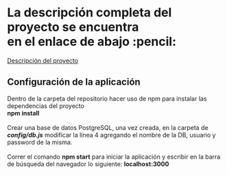 <h1> La descripción completa del proyecto se encuentra <br />
      en el enlace de abajo :pencil: 
</h1>

[Descripción del proyecto](https://drive.google.com/drive/folders/1fLKhaHupwq8reOTEhRVencUV5oAW8U8C "Encartgo")

## Configuración de la aplicación
Dentro de la carpeta del repositorio hacer uso de npm para instalar las dependencias del proyecto<br>
**npm install**
<br><br>
Crear una base de datos PostgreSQL, una vez creada, en la carpeta de ***config/db.js*** modificar la línea 4 agregando el nombre de la DB, usuario y password de la misma.
<br><br>
Correr el comando **npm start** para iniciar la aplicación y escribir en la barra de búsqueda del navegador lo siguiente: **localhost:3000**

